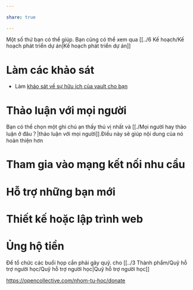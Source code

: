---  
share: true  
---  
Một số thứ bạn có thể giúp. Bạn cũng có thể xem qua [[../6 Kế hoạch/Kế hoạch phát triển dự án|Kế hoạch phát triển dự án]]  
# Làm các khảo sát  
- Làm [khảo sát về sự hữu ích của vault cho bạn](https://quảcầu.cc/khao-sat-nguoi-dung-vault-nhap-mon-obsidian/?utm_source=Vault+%C2%BB+Nh%E1%BA%ADp+m%C3%B4n+Obsidian+%C2%BB+Trang+ch%E1%BB%A7&utm_medium=Giai+%C4%91o%E1%BA%A1n+2)  
  
# Thảo luận với mọi người  
Bạn có thể chọn một ghi chú ạn thấy thú vị nhất và [[./Mọi người hay thảo luận ở đâu？|thảo luận với mọi người]].Điều này sẽ giúp nội dung của nó hoàn thiện hơn  
  
# Tham gia vào mạng kết nối nhu cầu  
# Hỗ trợ những bạn mới  
# Thiết kế hoặc lập trình web   
  
# Ủng hộ tiền  
Để tổ chức các buổi họp cần phải gây quỹ. cho [[../3 Thành phẩm/Quỹ hỗ trợ người học/Quỹ hỗ trợ người học|Quỹ hỗ trợ người học]]  
https://opencollective.com/nhom-tu-hoc/donate
